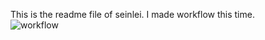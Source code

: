 This is the readme file of seinlei. I made workflow this time.  
![workflow](https://github.com/seinlei/sem/actions/workflows/main.yml/badge.svg)